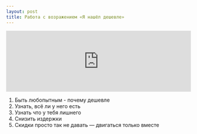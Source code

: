 ```yaml
---
layout: post
title: Работа с возражением «Я нашёл дешевле»
---
```


<iframe width="100%" height="166" scrolling="no" frameborder="no" src="https://w.soundcloud.com/player/?url=https%3A//api.soundcloud.com/tracks/209280890&amp;color=ff5500&amp;auto_play=false&amp;hide_related=false&amp;show_comments=true&amp;show_user=true&amp;show_reposts=false"></iframe>

1. Быть любопытным - почему дешевле
1. Узнать, всё ли у него есть
1. Узнать что у тебя лишнего
1. Снизить издержки
1. Скидки просто так не давать — двигаться только вместе